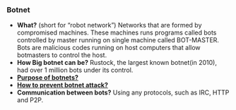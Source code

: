 ### Botnet
  - **What?** (short for “robot network”) Networks that are formed by compromised machines. These machines runs programs called bots controlled by master running on single machine called BOT-MASTER. Bots are malicious codes running on host computers that allow botmasters to control the host.
  - **How Big botnet can be?** Rustock, the largest known botnet(in 2010), had over 1 million bots under its control.
  - **[Purpose of botnets?](Purpose_of_botnet.md)**
  - **[How to prevent botnet attack?](Preventing_Botnet_attacks.md)**
  - **Communication between bots?** Using any protocols, such as IRC, HTTP and P2P.
